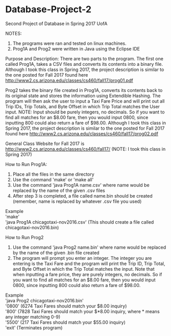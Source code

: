 # Database-Project-2
Second Project of Database in Spring 2017 UofA

NOTES: 
1. The programs were ran and tested on linux machines.
2. Prog1A and Prog2 were written in Java using the Eclipse IDE

Purpose and Description:
There are two parts to the program. The first one called Prog1A, takes a CSV files and converts its contents into a binary file.
Although I took this class in Spring 2017, the project description is similar to the one posted for Fall 2017 found here
http://www2.cs.arizona.edu/classes/cs460/fall17/prog01.pdf

Prog2 takes the binary file created in Prog1A, converts its contents back to its original state and stores the information using Extendible Hashing. The program will then ask the user to input a Taxi Fare Price and will print out all Trip IDs, Trip Totals, and Byte Offset in which Trip Total matches the User input. NOTE: Input should be purely integers, no decimals. So if you want to find all matches for an $8.00 fare, then you would input 0800, since inputting 800 could also return a fare of $98.00.
Although I took this class in Spring 2017, the project description is similar to the one posted for Fall 2017 found here http://www2.cs.arizona.edu/classes/cs460/fall17/prog02.pdf

General Class Website for Fall 2017 is http://www2.cs.arizona.edu/classes/cs460/fall17/ (NOTE: I took this class in Spring 2017)

How to Run Prog1A:
1. Place all the files in the same directory
2. Use the command 'make' or 'make all'
3. Use the command 'java Prog1A name.csv' where name would be replaced by the name of the given .csv files
4. After step 3 is completed, a file called name.bin should be created (remember, name is replaced by whatever .csv file you used)

Example                                                                                                             
'make'                                                                                                     
'java Prog1A chicagotaxi-nov2016.csv'  (This should create a file called chicagotaxi-nov2016.bin)

How to Run Prog2
1. Use the command 'java Prog2 name.bin' where name would be replaced by the name of the given .bin file created
2. The program will prompt you enter an integer. The integer you are entering is the Taxi Fare and the program will print the Trip ID, Trip Total, and Byte Offset in which the Trip Total matches the input.
Note that when inputting a fare price, they are purely integers, no decimals. So if you want to find all matches for an $8.00 fare, then you would input 0800, since inputting 800 could also return a fare of $98.00. 

Example                                                                                                              
'java Prog2 chicagotaxi-nov2016.bin'                                
'0800'  (6274 Taxi Fares should match your $8.00 inquiry)                                            
'800'   (7828 Taxi Fares should match your $*8.00 inquiry, where * means any integer matching 0-9)                           
'5500'  (217 Taxi Fares should match your $55.00 inquiry)                                             
'exit'  (Terminates program)                                 
